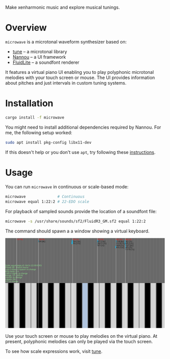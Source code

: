 Make xenharmonic music and explore musical tunings.

# Overview

`microwave` is a microtonal waveform synthesizer based on:

- [tune](https://crates.io/crates/tune) &ndash; a microtonal library
- [Nannou](https://nannou.cc/) &ndash; a UI framework
- [FluidLite](https://crates.io/crates/fluidlite) &ndash; a soundfont renderer

It features a virtual piano UI enabling you to play polyphonic microtonal melodies with your touch screen or mouse. The UI provides information about pitches and just intervals in custom tuning systems.

# Installation

```bash
cargo install -f microwave
```

You might need to install additional dependencies required by Nannou. For me, the following setup worked:

```bash
sudo apt install pkg-config libx11-dev
```

If this doesn't help or you don't use `apt`, try following these [instructions](https://guide.nannou.cc/getting_started/platform-specific_setup.html).

# Usage

You can run `microwave` in continuous or scale-based mode:

```bash
microwave              # Continuous
microwave equal 1:22:2 # 22-EDO scale
```

For playback of sampled sounds provide the location of a soundfont file:

```bash
microwave -s /usr/share/sounds/sf2/FluidR3_GM.sf2 equal 1:22:2
```

The command should spawn a a window showing a virtual keyboard.

![](https://github.com/Woyten/tune/raw/master/microwave/screenshot.png)

Use your touch screen or mouse to play melodies on the virtual piano. At present, polyphonic melodies can only be played via the touch screen.

To see how scale expressions work, visit [tune](https://crates.io/crates/tune-cli).




